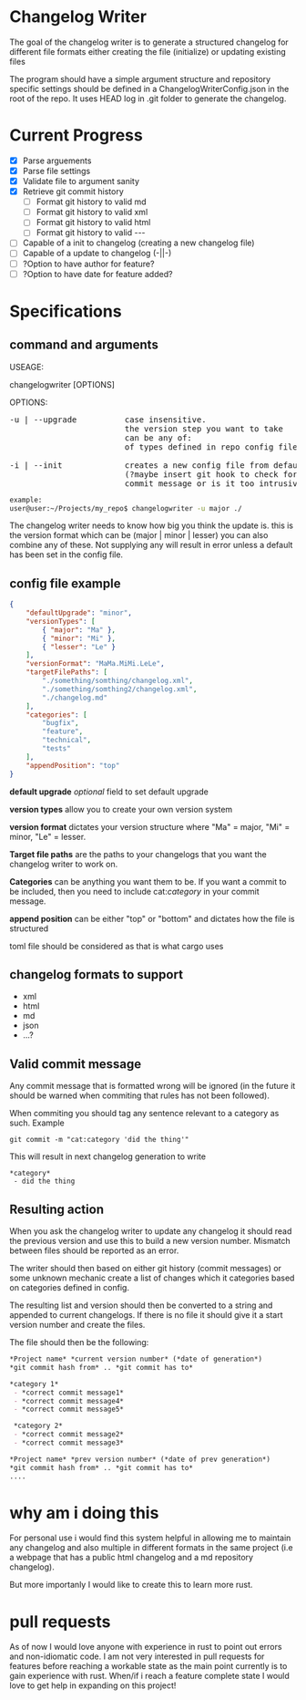 # Changelog Writer
The goal of the changelog writer is to generate a structured changelog for different file formats either creating the file (initialize) or updating existing files

The program should have a simple argument structure and repository specific settings should be defined in a ChangelogWriterConfig.json in the root of the repo. It uses HEAD log in .git folder to generate the changelog.

# Current Progress
- [x] Parse arguements
- [x] Parse file settings
- [x] Validate file to argument sanity 
- [x] Retrieve git commit history
    - [ ] Format git history to valid md
    - [ ] Format git history to valid xml
    - [ ] Format git history to valid html
    - [ ] Format git history to valid ---
- [ ] Capable of a init to changelog (creating a new changelog file)
- [ ] Capable of a update to changelog (-||-)
- [ ] ?Option to have author for feature?
- [ ] ?Option to have date for feature added?

# Specifications
## command and arguments
USEAGE:

changelogwriter [OPTIONS]

OPTIONS:
<pre>
-u | --upgrade          case insensitive.
                        the version step you want to take
                        can be any of:
                        of types defined in repo config file

-i | --init             creates a new config file from default
                        (?maybe insert git hook to check for valid
                        commit message or is it too intrusive?)
</pre>



```bash
example:
user@user:~/Projects/my_repo$ changelogwriter -u major ./
```

The changelog writer needs to know how big you think the update is. this is the version format which can be (major | minor | lesser) you can also combine any of these. Not supplying any will result in error unless a default has been set in the config file.  

## config file example
```json
{
    "defaultUpgrade": "minor",
    "versionTypes": [ 
        { "major": "Ma" },
        { "minor": "Mi" },
        { "lesser": "Le" }
    ],
    "versionFormat": "MaMa.MiMi.LeLe",
    "targetFilePaths": [ 
        "./something/somthing/changelog.xml", 
        "./something/somthing2/changelog.xml",
        "./changelog.md"
    ],
    "categories": [
        "bugfix",
        "feature",
        "technical",
        "tests"
    ],
    "appendPosition": "top"
}
```
**default upgrade** *optional* field to set default upgrade

**version types** allow you to create your own version system

**version format** dictates your version structure where "Ma" = major, "Mi" = minor, "Le" = lesser.

**Target file paths** are the paths to your changelogs that you want the changelog writer to work on. 

**Categories** can be anything you want them to be. If you want a commit to be included, then you need to include cat:*category* in your commit message.

**append position** can be either "top" or "bottom" and dictates how the file is structured

toml file should be considered as that is what cargo uses

## changelog formats to support 
- xml
- html
- md
- json 
- ...?

## Valid commit message
Any commit message that is formatted wrong will be ignored (in the future it should be warned when commiting that rules has not been followed). 

When commiting you should tag any sentence relevant to a category as such. Example
```
git commit -m "cat:category 'did the thing'" 
```
This will result in next changelog generation to write
```
*category*
 - did the thing
```

## Resulting action
When you ask the changelog writer to update any changelog it should read the previous version and use this to build a new version number. Mismatch between files should be reported as an error.

The writer should then based on either git history (commit messages) or some unknown mechanic create a list of changes which it categories based on categories defined in config.

The resulting list and version should then be converted to a string and appended to current changelogs. If there is no file it should give it a start version number and create the files.

The file should then be the following: 
```md
*Project name* *current version number* (*date of generation*)
*git commit hash from* .. *git commit has to*

*category 1*
 - *correct commit message1*
 - *correct commit message4*
 - *correct commit message5* 

 *category 2*
 - *correct commit message2*
 - *correct commit message3*

*Project name* *prev version number* (*date of prev generation*)
*git commit hash from* .. *git commit has to*
....
```

# why am i doing this
For personal use i would find this system helpful in allowing me to maintain any changelog and also multiple in different formats in the same project (i.e a webpage that has a public html changelog and a md repository changelog). 

But more importanly I would like to create this to learn more rust.

# pull requests

As of now I would love anyone with experience in rust to point out errors and non-idiomatic code. I am not very interested in pull requests for features before reaching a workable state as the main point currently is to gain experience with rust. When/if i reach a feature complete state I would love to get help in expanding on this project! 
